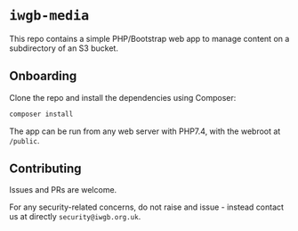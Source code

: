 # `iwgb-media`
This repo contains a simple PHP/Bootstrap web app to manage content on a subdirectory of an S3 bucket.

## Onboarding
Clone the repo and install the dependencies using Composer:
```bash
composer install
```

The app can be run from any web server with PHP7.4, with the webroot at `/public`.

## Contributing
Issues and PRs are welcome.

For any security-related concerns, do not raise and issue - instead contact us at directly `security@iwgb.org.uk`.
